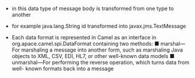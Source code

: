 * in this data type of message body is transformed from one type to another
* for example java.lang.String id transformed into javax.jms.TextMessage


* Each data format is represented in Camel as an interface in org.apace.camel.spi.DataFormat containing two methods:
■ marshal—For marshaling a message into another form, such as marshaling Java objects to XML, CSV, EDI, HL7, or other well-known data models
■ unmarshal—For performing the reverse operation, which turns data from well- known formats back into a message
